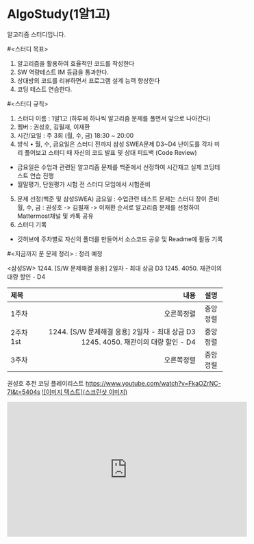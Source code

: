 # AlgoStudy(1알1고)
알고리즘 스터디입니다.

#<스터디 목표>
1.	알고리즘을 활용하여 효율적인 코드를 작성한다
2.	SW 역량테스트 IM 등급을 통과한다. 
3.	상대방의 코드를 리뷰하면서 프로그램 설계 능력 향상한다
4.	코딩 테스트 연습한다.

#<스터디 규칙>
1. 스터디 이름 : 1알1고 (하루에 하나씩 알고리즘 문제를 풀면서 앞으로 나아간다)
2. 멤버 : 권성호, 김필재, 이재환
3.	시간/요일 : 주 3회 (월, 수, 금) 18:30 ~ 20:00 
4.	방식
•	월, 수, 금요일은 스터디 전까지 삼성 SWEA문제 D3~D4 난이도를 각자 미리 풀어보고 스터디 때 자신의 코드 발표 및 상대 피드백 (Code Review)
-	금요일은 수업과 관련된 알고리즘 문제를 백준에서 선정하여 시간재고 실제 코딩테스트 연습 진행 
-	월말평가, 단원평가 시험 전 스터디 모임에서 시험준비 
5.	문제 선정(백준 및 삼성SWEA)
금요일 : 수업관련 테스트 문제는 스터디 장이 준비
월, 수, 금 : 권성호 -> 김필재 -> 이재환 순서로 알고리즘 문제를 선정하여 Mattermost채널 및 카톡 공유
6.	스터디 기록
-	깃허브에 주차별로 자신의 폴더를 만들어서 소스코드 공유 및  Readme에 활동 기록 



#<지금까지 푼 문제 정리> : 정리 예정

<삼성SW>
1244. [S/W 문제해결 응용] 2일차 - 최대 상금 D3
1245. 4050. 재관이의 대량 할인 - D4

|제목|내용|설명|
|:---|---:|:---:|
|1주차|오른쪽정렬|중앙정렬|
|2주차 1st|1244. [S/W 문제해결 응용] 2일차 - 최대 상금 D3  1245. 4050. 재관이의 대량 할인 - D4|중앙정렬|
|3주차|오른쪽정렬|중앙정렬|

권성호 추천 코딩 플레이리스트 
https://www.youtube.com/watch?v=FkaOZrNC-7I&t=5404s
[![이미지 텍스트](스크린샷 이미지)](https://www.youtube.com/watch?v=FkaOZrNC-7I&t=5404s)

<iframe width="560" height="315" src="https://www.youtube.com/embed/https://www.youtube.com/watch?v=FkaOZrNC-7I&t=5404s" frameborder="0" allowfullscreen></iframe>
